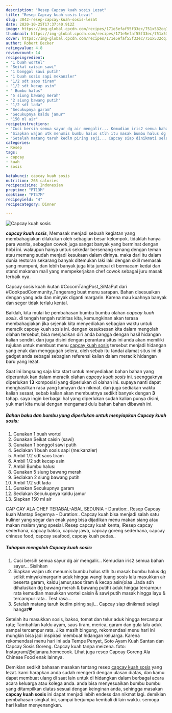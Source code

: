 ```yaml
---
description: "Resep Capcay kuah sosis Lezat"
title: "Resep Capcay kuah sosis Lezat"
slug: 3042-resep-capcay-kuah-sosis-lezat
date: 2020-10-25T17:37:40.912Z
image: https://img-global.cpcdn.com/recipes/171e5efaf55f33ec/751x532cq70/capcay-kuah-sosis-foto-resep-utama.jpg
thumbnail: https://img-global.cpcdn.com/recipes/171e5efaf55f33ec/751x532cq70/capcay-kuah-sosis-foto-resep-utama.jpg
cover: https://img-global.cpcdn.com/recipes/171e5efaf55f33ec/751x532cq70/capcay-kuah-sosis-foto-resep-utama.jpg
author: Robert Becker
ratingvalue: 4.8
reviewcount: 14
recipeingredient:
- "1 buah wortel"
- "Seikat caisin sawi"
- "1 bonggol sawi putih"
- "1 buah sosis sapi mekanzler"
- "1/2 sdt saos tiram"
- "1/2 sdt kecap asin"
- " Bumbu halus"
- "5 siung bawang merah"
- "2 siung bawang putih"
- "1/2 sdt lada"
- "Secukupnya garam"
- "Secukupnya kaldu jamur"
- "150 ml air"
recipeinstructions:
- "Cuci bersih semua sayur dg air mengalir... Kemudian iris2 semua bahan sayur... Sisihkan"
- "Siapkan wajan utk menumis bumbu halus stlh itu masak bumbu halus dg sdikit minyak/margarin aduk hingga wangi tuang sosis lalu masukkan air beserta garam, kaldu jamur,saos tiram &amp; kecap asin(oiaa...lada sdh dihaluskan dg bawang merah &amp; bawang putih) aduk hingga tercampur rata kemudian masukkan wortel caisin &amp; sawi putih masak hingga layu &amp; tercampur rata.. Test rasa..."
- "Setelah matang taruh kedlm piring saji... Capcay siap dinikmati selagi hangat❤"
categories:
- Resep
tags:
- capcay
- kuah
- sosis

katakunci: capcay kuah sosis 
nutrition: 265 calories
recipecuisine: Indonesian
preptime: "PT13M"
cooktime: "PT47M"
recipeyield: "4"
recipecategory: Dinner

---
```



![Capcay kuah sosis](https://img-global.cpcdn.com/recipes/171e5efaf55f33ec/751x532cq70/capcay-kuah-sosis-foto-resep-utama.jpg)

<b><i>capcay kuah sosis</i></b>, Memasak menjadi sebuah kegiatan yang membahagiakan dilakukan oleh sebagian besar kelompok. tidaklah hanya para wanita, sebagian cowok juga sangat banyak yang berminat dengan hobi ini. walaupun hanya untuk sekedar bersenang senang dengan teman atau memang sudah menjadi kesukaan dalam dirinya. maka dari itu dalam dunia restoran sekarang banyak ditemukan laki laki dengan skill memasak yang mumpuni, dan lebih banyak juga kita jumpai di bermacam kedai dan stand makanan mall yang mempekerjakan chef cowok sebagai juru masak terbaik nya.

Capcay sosis kuah ikutan #CocomTangPost_SiMaPut dari #CookpadCommunity_Tangerang buat menu sarapan. Bahan disesuaikan dengan yang ada dan minyak diganti margarin. Karena mau kuahnya banyak dan seger tidak terlalu kental.

Baiklah, kita mulai ke pembahasan bumbu bumbu olahan <i>capcay kuah sosis</i>. di tengah tengah rutinitas kita, kemungkinan akan terasa membahagiakan jika sejenak kita menyediakan sebagian waktu untuk meracik capcay kuah sosis ini. dengan kesuksesan kita dalam mengolah olahan tersebut, bisa menjadikan diri anda bangga dengan hasil hidangan kalian sendiri. dan juga disini dengan perantara situs ini anda akan memiliki rujukan untuk membuat menu <u>capcay kuah sosis</u> tersebut menjadi hidangan yang enak dan menggugah selera, oleh sebab itu tandai alamat situs ini di gadget anda sebagai sebagian referensi kalian dalam meracik hidangan baru yang lezat.


Saat ini langsung saja kita start untuk menyediakan bahan bahan yang diperuntuk kan dalam meracik olahan <u><i>capcay kuah sosis</i></u> ini. seenggaknya diperlukan <b>13</b> komposisi yang diperlukan di olahan ini. supaya nanti dapat menghasilkan rasa yang lumayan dan nikmat. dan juga sediakan waktu kalian sesaat, sebab kalian akan membuatnya sedikit banyak dengan <b>3</b> tahap. saya ingin berbagai hal yang diperlukan sudah kalian punya disini, yuk mari kita mulai dengan mengamati dulu bahan bahan dibawah ini.

<!--inarticleads1-->

##### Bahan baku dan bumbu yang diperlukan untuk menyiapkan Capcay kuah sosis:

1. Gunakan 1 buah wortel
1. Gunakan Seikat caisin (sawi)
1. Gunakan 1 bonggol sawi putih
1. Sediakan 1 buah sosis sapi (me:kanzler)
1. Ambil 1/2 sdt saos tiram
1. Ambil 1/2 sdt kecap asin
1. Ambil  Bumbu halus:
1. Gunakan 5 siung bawang merah
1. Sediakan 2 siung bawang putih
1. Ambil 1/2 sdt lada
1. Gunakan Secukupnya garam
1. Sediakan Secukupnya kaldu jamur
1. Siapkan 150 ml air


CAP CAY ALA CHEF TERABAL-ABAL SEDUNIA - Duration:. Resep Capcay kuah Mantap Segernya - Duration:. Capcay kuah bisa menjadi salah satu kuliner yang segar dan enak yang bisa dijadikan menu makan siang atau makan malam yang spesial. Resep capcay kuah kenta, lResep capcay sederhana, capcay bakso, capcay jawa, capcay goreng sederhana, capcay chinese food, capcay seafood, capcay kuah pedas.. 

<!--inarticleads2-->

##### Tahapan mengolah Capcay kuah sosis:

1. Cuci bersih semua sayur dg air mengalir... Kemudian iris2 semua bahan sayur... Sisihkan
1. Siapkan wajan utk menumis bumbu halus stlh itu masak bumbu halus dg sdikit minyak/margarin aduk hingga wangi tuang sosis lalu masukkan air beserta garam, kaldu jamur,saos tiram &amp; kecap asin(oiaa...lada sdh dihaluskan dg bawang merah &amp; bawang putih) aduk hingga tercampur rata kemudian masukkan wortel caisin &amp; sawi putih masak hingga layu &amp; tercampur rata.. Test rasa...
1. Setelah matang taruh kedlm piring saji... Capcay siap dinikmati selagi hangat❤


Setelah itu masukkan sosis, bakso, tomat dan telur aduk hingga tercampur rata; Tambahlan kaldu ayam, saus tiram, merica, garam dan gula lalu aduk sampai tercampur rata. Jika masih bingung, rekomendasi menu hari ini mungkin bisa jadi inspirasi membuat hidangan keluarga. Karena rekomendasi menu hari ini ada Tempe Penyet, Soto Ayam Kuah Santan dan Capcay Sosis Goreng. Capcay kuah tanpa meizena. foto: Instagram/@djanara.homecook. Lihat juga resep Capcay Goreng Ala Chinese Food enak lainnya. 

Demikian sedikit bahasan masakan tentang resep <u>capcay kuah sosis</u> yang lezat. kami harapkan anda sudah mengerti dengan ulasan diatas, dan kamu dapat membuat ulang di saat lain untuk di hidangkan dalam berbagai acara acara keluarga atau kolega anda. anda bisa menyesuaikan bumbu bumbu yang ditampilkan diatas sesuai dengan keinginan anda, sehingga masakan <b>capcay kuah sosis</b> ini dapat menjadi lebih endess dan nikmat lagi. demikian pembahasan singkat ini, sampai berjumpa kembali di lain waktu. semoga hari kalian menyenangkan.
